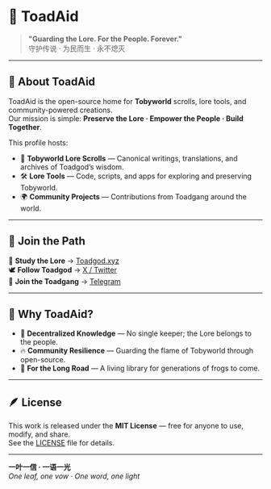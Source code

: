 # 🐸 ToadAid

> **"Guarding the Lore. For the People. Forever."**  
> 守护传说 · 为民而生 · 永不熄灭

---

## 🌿 About ToadAid
ToadAid is the open-source home for **Tobyworld** scrolls, lore tools, and community-powered creations.  
Our mission is simple: **Preserve the Lore · Empower the People · Build Together**.

This profile hosts:
- 📜 **Tobyworld Lore Scrolls** — Canonical writings, translations, and archives of Toadgod’s wisdom.
- 🛠 **Lore Tools** — Code, scripts, and apps for exploring and preserving Tobyworld.
- 🌍 **Community Projects** — Contributions from Toadgang around the world.

---

## 🌊 Join the Path
📖 **Study the Lore** → [Toadgod.xyz](https://toadgod.xyz)  
🕊 **Follow Toadgod** → [X / Twitter](https://x.com/toadgod1017)  
💬 **Join the Toadgang** → [Telegram](https://t.me/toadgang)

---

## 🐢 Why ToadAid?
- 🌱 **Decentralized Knowledge** — No single keeper; the Lore belongs to the people.
- 🔥 **Community Resilience** — Guarding the flame of Tobyworld through open-source.
- 🧭 **For the Long Road** — A living library for generations of frogs to come.

---

## 🪶 License
This work is released under the **MIT License** — free for anyone to use, modify, and share.  
See the [LICENSE](LICENSE) file for details.

---

**一叶一信 · 一语一光**  
*One leaf, one vow · One word, one light*
